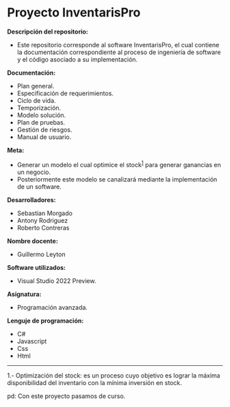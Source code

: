 # Proyecto InventarisPro

**Descripción del repositorio:**
- Este repositorio corresponde al software InventarisPro, el cual contiene la documentación correspondiente al proceso de ingeniería de software y el código asociado a su implementación.

**Documentación:** 
-	Plan general.
-	Especificación de requerimientos.
-	Ciclo de vida.
-	Temporización.
-	Modelo solución.
-	Plan de pruebas.
-	Gestión de riesgos.
-	Manual de usuario.

**Meta:**
- Generar un modelo el cual optimice el stock<sup>[1](#nota)</sup> para generar ganancias en un negocio.
- Posteriormente este modelo se canalizará mediante la implementación de un software.

**Desarrolladores:** 
- Sebastian Morgado
- Antony Rodriguez
- Roberto Contreras

**Nombre docente:** 
- Guillermo Leyton 

**Software utilizados:** 
- Visual Studio 2022 Preview.

**Asignatura:** 
- Programación avanzada.

**Lenguje de programación:**
- C#
- Javascript
- Css
- Html
---
<a name="nota">1.-</a> Optimización del stock: es un proceso cuyo objetivo es lograr la máxima disponibilidad del inventario con la mínima inversión en stock.

pd: Con este proyecto pasamos de curso.
